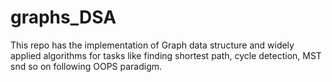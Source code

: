 # graphs_DSA

This repo has the implementation of Graph data structure and widely applied algorithms for tasks like finding shortest path, cycle detection, MST snd so on following OOPS paradigm.
